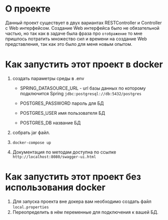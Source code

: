 # О проекте
Данный проект существует в двух вариантах RESTController и Controller с Web интерфейсом.
Создание Web интерфейса было не обязательной частью,
но так как в задаче была фраза про `отображение` то мне пришлось потратить множество сил и времени на создание Web представления,
так как это было для меня новым опытом.

# Как запустить этот проект в docker

1. создать параметры среды в .env 
    * SPRING_DATASOURCE_URL - url базы данных по которому подключится Spring 
      `jdbc:postgresql://db:5432/postgres`
    * POSTGRES_PASSWORD пароль для БД
      
    * POSTGRES_USER имя пользователя БД
    * POSTGRES_DB название БД
    
2. собрать jar файл.

3. `docker-compose up`
4. Документация по методам доступна по ссылке `http://localhost:8080/swagger-ui.html`


# Как запустить этот проект без использования docker
1. Для запуска проекта вне докера вам необходимо создать файл `local.properties`
2. Переопределить в нём переменные для подключения к вашей БД.

